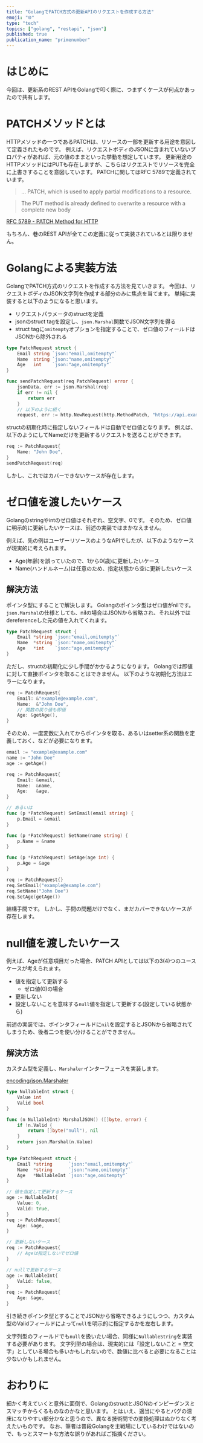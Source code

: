 ```yaml
---
title: "GolangでPATCH方式の更新APIのリクエストを作成する方法"
emoji: "🌐"
type: "tech"
topics: ["golang", "restapi", "json"]
published: true
publication_name: "primenumber"
---
```


# はじめに

今回は、更新系のREST APIをGolangで叩く際に、つまずくケースが何点かあったので共有します。

# PATCHメソッドとは

HTTPメソッドの一つであるPATCHは、リソースの一部を更新する用途を意図して定義されたものです。
例えば、リクエストボディのJSONに含まれていないプロパティがあれば、元の値のままといった挙動を想定しています。
更新用途のHTTPメソッドにはPUTも存在しますが、こちらはリクエストでリソースを完全に上書きすることを意図しています。
PATCHに関してはRFC 5789で定義されています。

> ... PATCH, which is used to apply partial modifications to a resource.

> The PUT method is already defined to overwrite a resource with a complete new body

[RFC 5789 - PATCH Method for HTTP](https://datatracker.ietf.org/doc/html/rfc5789)

もちろん、巷のREST APIが全てこの定義に従って実装されているとは限りません。

# Golangによる実装方法

GolangでPATCH方式のリクエストを作成する方法を見ていきます。
今回は、リクエストボディのJSON文字列を作成する部分のみに焦点を当てます。
単純に実装すると以下のようになると思います。

- リクエストパラメータのstructを定義
- jsonのstruct tagを設定し、`json.Marshal`関数でJSON文字列を得る
- struct tagに`omitempty`オプションを指定することで、ゼロ値のフィールドはJSONから除外される

```go
type PatchRequest struct {
	Email string `json:"email,omitempty"`
	Name  string `json:"name,omitempty"`
	Age   int    `json:"age,omitempty"`
}

func sendPatchRequest(req PatchRequest) error {
	jsonData, err := json.Marshal(req)
	if err != nil {
		return err
	}
	// 以下のように続く
	request, err := http.NewRequest(http.MethodPatch, "https://api.example.com", bytes.NewBuffer(jsonData))
```

structの初期化時に指定しないフィールドは自動でゼロ値となります。
例えば、以下のようにしてNameだけを更新するリクエストを送ることができます。

```go
req := PatchRequest{
    Name: "John Doe",
}
sendPatchRequest(req)
```

しかし、これではカバーできないケースが存在します。

# ゼロ値を渡したいケース

Golangのstringやintのゼロ値はそれぞれ、空文字、0です。
そのため、ゼロ値に明示的に更新したいケースは、前述の実装ではまかなえません。

例えば、先の例はユーザーリソースのようなAPIでしたが、以下のようなケースが現実的に考えられます。

- Age(年齢)を誤っていたので、1から0(歳)に更新したいケース
- Name(ハンドルネーム)は任意のため、指定状態から空に更新したいケース

## 解決方法

ポインタ型にすることで解決します。
Golangのポインタ型はゼロ値がnilです。
`json.Marshal`の仕様としても、nilの場合はJSONから省略され、それ以外ではdereferenceした元の値を入れてくれます。

```go
type PatchRequest struct {
	Email *string `json:"email,omitempty"`
	Name  *string `json:"name,omitempty"`
	Age   *int    `json:"age,omitempty"`
}
```

ただし、structの初期化に少し手間がかかるようになります。
Golangでは即値に対して直接ポインタを取ることはできません。
以下のような初期化方法はエラーになります。

```go
req := PatchRequest{
    Email: &"example@example.com",
    Name:  &"John Doe",
    // 関数の戻り値も即値
    Age: &getAge(),
}
```

そのため、一度変数に入れてからポインタを取る、あるいはsetter系の関数を定義しておく、などが必要になります。

```go
email := "example@example.com"
name := "John Doe"
age := getAge()

req := PatchRequest{
    Email: &email,
    Name:  &name,
    Age:   &age,
}

// あるいは
func (p *PatchRequest) SetEmail(email string) {
	p.Email = &email
}

func (p *PatchRequest) SetName(name string) {
	p.Name = &name
}

func (p *PatchRequest) SetAge(age int) {
	p.Age = &age
}

req := PatchRequest{}
req.SetEmail("example@example.com")
req.SetName("John Doe")
req.SetAge(getAge())
```

結構手間です。
しかし、手間の問題だけでなく、まだカバーできないケースが存在します。

# null値を渡したいケース

例えば、Ageが任意項目だった場合、PATCH APIとしては以下の3(4)つのユースケースが考えられます。

- 値を指定して更新する
  - ゼロ値(0)の場合
- 更新しない
- 設定しないことを意味する`null`値を指定して更新する(設定している状態から)

前述の実装では、ポインタフィールドに`nil`を設定するとJSONから省略されてしまうため、後者二つを使い分けることができません。

## 解決方法

カスタム型を定義し、`Marshaler`インターフェースを実装します。

[encoding/json.Marshaler](https://pkg.go.dev/encoding/json#Marshaler)

```go
type NullableInt struct {
	Value int
	Valid bool
}

func (n NullableInt) MarshalJSON() ([]byte, error) {
	if !n.Valid {
		return []byte("null"), nil
	}
	return json.Marshal(n.Value)
}

type PatchRequest struct {
	Email *string      `json:"email,omitempty"`
	Name  *string      `json:"name,omitempty"`
	Age   *NullableInt `json:"age,omitempty"`
}

// 値を指定して更新するケース
age := NullableInt{
    Value: 0,
    Valid: true,
}
req := PatchRequest{
    Age: &age,
}

// 更新しないケース
req := PatchRequest{
    // Ageは指定しないでゼロ値
}

// nullで更新するケース
age := NullableInt{
    Valid: false,
}
req := PatchRequest{
    Age: &age,
}
```

引き続きポインタ型とすることでJSONから省略できるようにしつつ、カスタム型のValidフィールドによって`null`を明示的に指定するかを左右します。

文字列型のフィールドでも`null`を扱いたい場合、同様に`NullableString`を実装する必要があります。
文字列型の場合は、現実的には「設定しないこと = 空文字」としている場合も多いかもしれないので、数値に比べると必要になることは少ないかもしれません。

# おわりに

細かく考えていくと意外に面倒で、GolangのstructとJSONのインピーダンスミスマッチからくるものなのかなと思います。
とはいえ、適当にやるとバグの温床になりやすい部分かなと思うので、異なる技術間での変換処理はぬかりなく考えたいものです。
なお、筆者は普段Golangを主戦場にしているわけではないので、もっとスマートな方法な誤りがあればご指摘ください。
